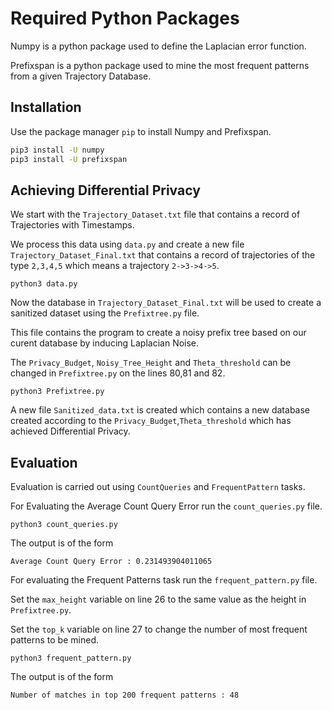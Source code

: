 # Required Python Packages

Numpy is a python package used to define the Laplacian error function.

Prefixspan is a python package used to mine the most frequent patterns from a given Trajectory Database.

## Installation

Use the package manager `pip` to install Numpy and Prefixspan.

```bash
pip3 install -U numpy
pip3 install -U prefixspan
```

## Achieving Differential Privacy

We start with the `Trajectory_Dataset.txt` file that contains a record of Trajectories with Timestamps.

We process this data using `data.py` and create a new file `Trajectory_Dataset_Final.txt` that contains a record of trajectories of the type `2,3,4,5` which means a trajectory `2->3->4->5`.
```
python3 data.py
```
Now the database in `Trajectory_Dataset_Final.txt` will be used to create a sanitized dataset using the `Prefixtree.py` file.

This file contains the program to create a noisy prefix tree based on our curent database by inducing Laplacian Noise.

The `Privacy_Budget`, `Noisy_Tree_Height` and `Theta_threshold` can be changed in `Prefixtree.py` on the lines 80,81 and 82.
```
python3 Prefixtree.py
```
A new file `Sanitized_data.txt` is created which contains a new database created according to the `Privacy_Budget`,`Theta_threshold` which has achieved Differential Privacy.


## Evaluation

Evaluation is carried out using `CountQueries` and `FrequentPattern` tasks.

For Evaluating the Average Count Query Error run the `count_queries.py` file.

```
python3 count_queries.py
``` 
The output is of the form
```
Average Count Query Error : 0.231493904011065
```

For evaluating the Frequent Patterns task run the `frequent_pattern.py` file.

Set the `max_height` variable on line 26 to the same value as the height in `Prefixtree.py`.

Set the `top_k` variable on line 27 to change the number of most frequent patterns to be mined. 

```
python3 frequent_pattern.py
```
The output is of the form
```
Number of matches in top 200 frequent patterns : 48
```
